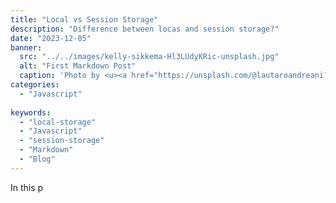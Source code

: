 ```yaml
---
title: "Local vs Session Storage"
description: "Difference between locas and session storage?"
date: "2023-12-05"
banner:
  src: "../../images/kelly-sikkema-Hl3LUdyKRic-unsplash.jpg"
  alt: "First Markdown Post"
  caption: 'Photo by <u><a href="https://unsplash.com/@lautaroandreani?utm_source=medium&utm_medium=referral">Florian Olivo</a></u>'
categories:
  - "Javascript"
 
keywords:
  - "local-storage"
  - "Javascript"
  - "session-storage"
  - "Markdown"
  - "Blog"
---
```

In this p